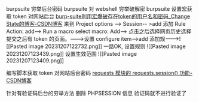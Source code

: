 burpsuite 穷举后台密码
burpsuite 对 webshell 穷举破解密
burpsuite 设置宏获取 token 对网站后台
	[burp-suite利用宏爆破存在token的用户名和密码\_Change State的博客-CSDN博客](https://blog.csdn.net/qq_46107438/article/details/131263898)
	来到 Project options --> Session-- >add 添加
	Rule Action: add--> Run a macro
	select macro: Add--> 点击之后选择网页历史选择提交之后有 token 的页面。--->设置 configure item-->add 添加规--->![[Pasted image 20231207122732.png]]
	一路OK, 设置规则
	![[Pasted image 20231207123439.png]]
	设置生效范围
	![[Pasted image 20231207123409.png]]

编写脚本获取 token 对网站后台密码
	[requests 模块的 requests.session() 功能-CSDN博客](https://blog.csdn.net/qq_43439853/article/details/120495177)

针对有验证码后台的穷举方法
	删除 PHPSESSION 信息 验证码就不进行验证了